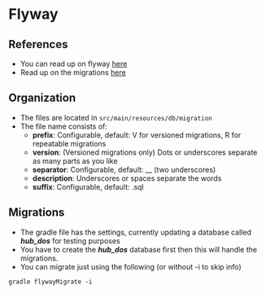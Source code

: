 # Flyway

## References
* You can read up on flyway [here](https://flywaydb.org/documentation/gradle/)
* Read up on the migrations [here](https://flywaydb.org/documentation/migration/sql)

## Organization
* The files are located in `src/main/resources/db/migration`
* The file name consists of:
  * **prefix**: Configurable, default: V for versioned migrations, R for repeatable migrations
  * **version**: (Versioned migrations only) Dots or underscores separate as many parts as you like
  * **separator**: Configurable, default: __ (two underscores)
  * **description**: Underscores or spaces separate the words
  * **suffix**: Configurable, default: .sql

## Migrations
* The gradle file has the settings, currently updating a database called **_hub_dos_** for testing purposes
* You have to create the **_hub_dos_** database first then this will handle the migrations.
* You can migrate just using the following (or without -i to skip info)
```Shell
gradle flywayMigrate -i
```

